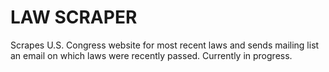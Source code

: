 # LAW SCRAPER

Scrapes U.S. Congress website for most recent laws and sends mailing list an email on which laws were recently passed. Currently in progress.
